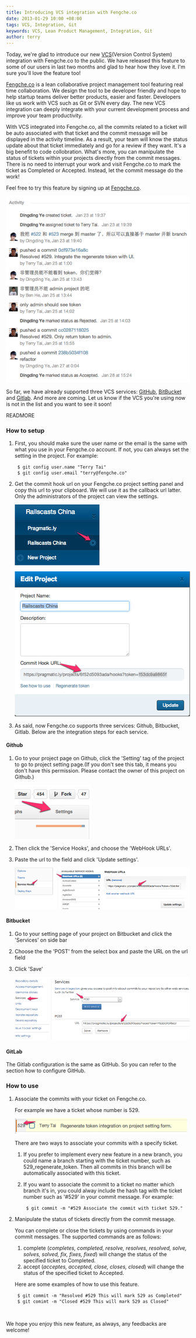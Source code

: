 ```yaml
---
title: Introducing VCS integration with Fengche.co
date: 2013-01-29 10:00 +08:00
tags: VCS, Integration, Git
keywords: VCS, Lean Product Management, Integration, Git
author: terry
---
```


Today, we're glad to introduce our new [VCS](http://en.wikipedia.org/wiki/Revision_control)(Version Control System) integration with Fengche.co to the public. We have released this feature to some of our users in last two months and glad to hear how they love it. I'm sure you'll love the feature too!

[Fengche.co](https://fengche.co) is a lean collaborative project management tool featuring real time collaboration. We design the tool to be developer friendly and hope to help startup teams deliver better products, easier and faster. Developers like us work with VCS such as Git or SVN every day. The new VCS integration can deeply integrate with your current development process and improve your team productivity.

With VCS integrated into Fengche.co, all the commits related to a ticket will be auto associated with that ticket and the commit message will be displayed in the activity timeline. As a result, your team will know the status update about that ticket immediately and go for a review if they want. It's a big benefit to code collobration. What's more, you can manipulate the status of tickets within your projects directly from the commit messages. There is no need to interrupt your work and visit Fengche.co to mark the ticket as Completed or Accepted. Instead, let the commit message do the work!

Feel free to try this feature by signing up at [Fengche.co](https://fengche.co).

![VCS Integration](/images/integrate-version-control-system-with-pragmat/vcs-integration.png)

So far, we have already supported three VCS services: [GitHub](https://github.com), [BitBucket](https://bitbucket.org) and [Gitlab](http://gitlab.org). And more are coming. Let us know if the VCS you're using now is not in the list and you want to see it soon!

READMORE

### How to setup ###

1. First, you should make sure the user name or the email is the same with what you use in your Fengche.co account. If not, you can always set the setting in the project. For example:

        $ git config user.name "Terry Tai"
        $ git config user.email "terry@fengche.co"

2. Get the commit hook url on your Fengche.co project setting panel and copy this url to your clipboard. We will use it as the callback url latter. Only the administrators of the project can view the settings.

    ![Project Setting](/images/integrate-version-control-system-with-pragmat/project-list.png)

    ![Edit Project](/images/integrate-version-control-system-with-pragmat/edit-project.png)

3. As said, now Fengche.co supports three services: Github, Bitbucket, Gitlab. Below are the integration steps for each service.

#### **Github** ####

1. Go to your project page on Github, click the 'Setting' tag of the project to go to project setting page.(If you don't see this tab, it means you don't have this permission. Please contact the owner of this project on Github.)

    ![GitHub Project Setting](/images/integrate-version-control-system-with-pragmat/github-project-setting.png)

2. Then click the 'Service Hooks', and choose the 'WebHook URLs'.
3. Paste the url to the field and click 'Update settings'.

    ![Github WebHook](/images/integrate-version-control-system-with-pragmat/github-webhook.png)

#### Bitbucket ####

1. Go to your setting page of your project on Bitbucket and click the 'Services' on side bar
2. Choose the the 'POST' from the select box and paste the URL on the url field
3. Click 'Save'

    ![BitBucket WebHook](/images/integrate-version-control-system-with-pragmat/bitbucket-webhook.png)

#### GitLab ####

The Gitlab configuration is the same as GitHub. So you can refer to the section how to configure GitHub.

### How to use ###

1. Associate the commits with your ticket on Fengche.co.

    For example we have a ticket whose number is 529.

    ![Ticket Example](/images/integrate-version-control-system-with-pragmat/ticket-example.png)

    There are two ways to associate your commits with a specify ticket.

    1. If you prefer to implement every new feature in a new branch, you could name a branch starting with the ticket number, such as 529_regenerate_token. Then all commits in this branch will be automatically associated with this ticket.
    2. If you want to associate the commit to a ticket no matter which branch it's in, you could alway include the hash tag with the ticket number such as '#529' in your commit message. For example:

            $ git commit -m "#529 Associate the commit with ticket 529."

2. Manipulate the status of tickets directly from the commit message.

    You can complete or close the tickets by using commands in your commit messages. The supported commands are as follows:

    1. complete (*completes, completed, resolve, resolves, resolved, solve, solves, solved, fix, fixes, fixed*) will change the status of the specified ticket to Completed.
    2. accept (*acceptes, accepted, close, closes, closed*) will change the status of the specified ticket to Accepted.

    Here are some examples of how to use this feature.

        $ git commit -m "Resolved #529 This will mark 529 as Completed"
        $ git comimt -m "Closed #529 This will mark 529 as Closed"

<br/>

We hope you enjoy this new feature, as always, any feedbacks are welcome!
